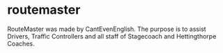 # routemaster
RouteMaster was made by CantEvenEnglish. The purpose is to assist Drivers, Traffic Controllers and all staff of Stagecoach and Hettingthorpe Coaches.
